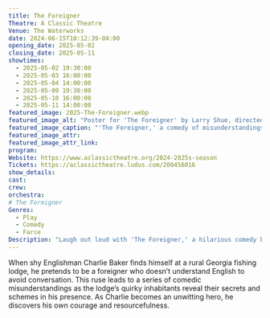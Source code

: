 ```yaml
---
title: The Foreigner
Theatre: A Classic Theatre
Venue: The Waterworks
date: 2024-06-15T10:12:39-04:00
opening_date: 2025-05-02
closing_date: 2025-05-11
showtimes:
  - 2025-05-02 19:30:00
  - 2025-05-03 16:00:00
  - 2025-05-04 14:00:00
  - 2025-05-09 19:30:00
  - 2025-05-10 16:00:00
  - 2025-05-11 14:00:00
featured_image: 2025-The-Foreigner.webp
featured_image_alt: "Poster for 'The Foreigner' by Larry Shue, directed by Harolyn Sharpe, featuring a cowboy hat and title in large brown letters. This laugh-out-loud comedy full of misunderstandings runs from May 2-11, 2025, at A Classic Theatre."
featured_image_caption: "'The Foreigner,' a comedy of misunderstandings and misrepresentations, is at A Classic Theatre from May 2-11, 2025."
featured_image_attr: 
featured_image_attr_link: 
program:
Website: https://www.aclassictheatre.org/2024-2025s-season
Tickets: https://aclassictheatre.ludus.com/200456016
show_details: 
cast:
crew:
orchestra:
# The Foreigner
Genres:
  - Play
  - Comedy
  - Farce
Description: "Laugh out loud with 'The Foreigner,' a hilarious comedy by Larry Shue that turns a simple misunderstanding into a whirlwind of mistaken identities and farcical situations."
---
```

When shy Englishman Charlie Baker finds himself at a rural Georgia fishing lodge, he pretends to be a foreigner who doesn’t understand English to avoid conversation. This ruse leads to a series of comedic misunderstandings as the lodge’s quirky inhabitants reveal their secrets and schemes in his presence. As Charlie becomes an unwitting hero, he discovers his own courage and resourcefulness.